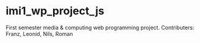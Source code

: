 # imi1_wp_project_js
First semester media &amp; computing web programming project. Contributers: Franz, Leonid, Nils, Roman
